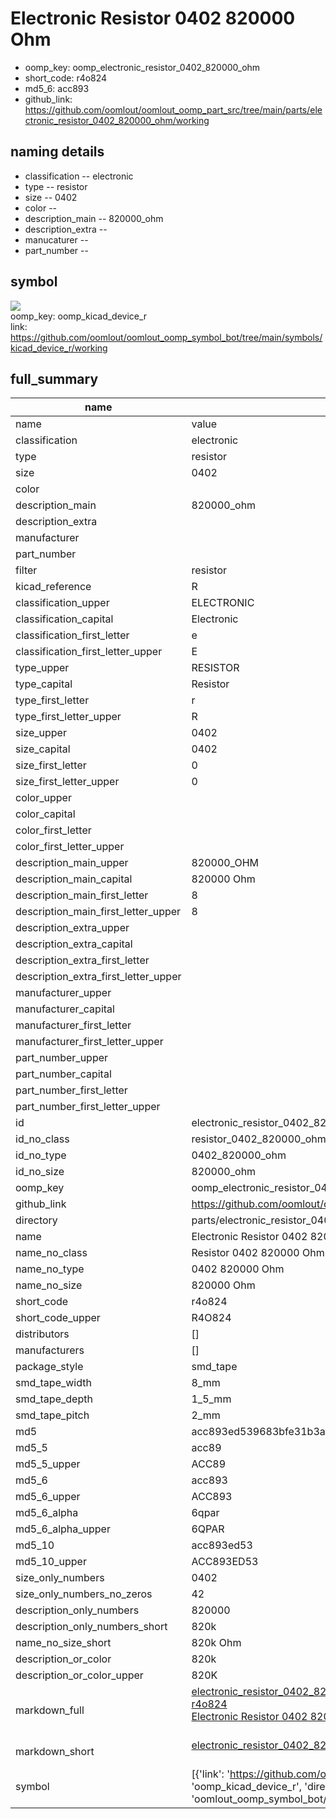# Electronic Resistor 0402 820000 Ohm

  
* oomp_key: oomp_electronic_resistor_0402_820000_ohm 
* short_code: r4o824
* md5_6: acc893  
* github_link: https://github.com/oomlout/oomlout_oomp_part_src/tree/main/parts/electronic_resistor_0402_820000_ohm/working  
## naming details
* classification -- electronic
* type -- resistor
* size -- 0402
* color -- 
* description_main -- 820000_ohm
* description_extra -- 
* manucaturer -- 
* part_number -- 



## symbol

![](symbol/{index}/working/working_600.png)  
oomp_key: oomp_kicad_device_r  
link: https://github.com/oomlout/oomlout_oomp_symbol_bot/tree/main/symbols/kicad_device_r/working  


## full_summary
| name | value | 
| --- | --- | 
| name | value | 
| classification | electronic | 
| type | resistor | 
| size | 0402 | 
| color |  | 
| description_main | 820000_ohm | 
| description_extra |  | 
| manufacturer |  | 
| part_number |  | 
| filter | resistor | 
| kicad_reference | R | 
| classification_upper | ELECTRONIC | 
| classification_capital | Electronic | 
| classification_first_letter | e | 
| classification_first_letter_upper | E | 
| type_upper | RESISTOR | 
| type_capital | Resistor | 
| type_first_letter | r | 
| type_first_letter_upper | R | 
| size_upper | 0402 | 
| size_capital | 0402 | 
| size_first_letter | 0 | 
| size_first_letter_upper | 0 | 
| color_upper |  | 
| color_capital |  | 
| color_first_letter |  | 
| color_first_letter_upper |  | 
| description_main_upper | 820000_OHM | 
| description_main_capital | 820000 Ohm | 
| description_main_first_letter | 8 | 
| description_main_first_letter_upper | 8 | 
| description_extra_upper |  | 
| description_extra_capital |  | 
| description_extra_first_letter |  | 
| description_extra_first_letter_upper |  | 
| manufacturer_upper |  | 
| manufacturer_capital |  | 
| manufacturer_first_letter |  | 
| manufacturer_first_letter_upper |  | 
| part_number_upper |  | 
| part_number_capital |  | 
| part_number_first_letter |  | 
| part_number_first_letter_upper |  | 
| id | electronic_resistor_0402_820000_ohm | 
| id_no_class | resistor_0402_820000_ohm | 
| id_no_type | 0402_820000_ohm | 
| id_no_size | 820000_ohm | 
| oomp_key | oomp_electronic_resistor_0402_820000_ohm | 
| github_link | https://github.com/oomlout/oomlout_oomp_part_src/tree/main/parts/electronic_resistor_0402_820000_ohm/working | 
| directory | parts/electronic_resistor_0402_820000_ohm | 
| name | Electronic Resistor 0402 820000 Ohm | 
| name_no_class | Resistor 0402 820000 Ohm | 
| name_no_type | 0402 820000 Ohm | 
| name_no_size | 820000 Ohm | 
| short_code | r4o824 | 
| short_code_upper | R4O824 | 
| distributors | [] | 
| manufacturers | [] | 
| package_style | smd_tape | 
| smd_tape_width | 8_mm | 
| smd_tape_depth | 1_5_mm | 
| smd_tape_pitch | 2_mm | 
| md5 | acc893ed539683bfe31b3ace4a8846c8 | 
| md5_5 | acc89 | 
| md5_5_upper | ACC89 | 
| md5_6 | acc893 | 
| md5_6_upper | ACC893 | 
| md5_6_alpha | 6qpar | 
| md5_6_alpha_upper | 6QPAR | 
| md5_10 | acc893ed53 | 
| md5_10_upper | ACC893ED53 | 
| size_only_numbers | 0402 | 
| size_only_numbers_no_zeros | 42 | 
| description_only_numbers | 820000 | 
| description_only_numbers_short | 820k | 
| name_no_size_short | 820k Ohm | 
| description_or_color | 820k | 
| description_or_color_upper | 820K | 
| markdown_full | [electronic_resistor_0402_820000_ohm](https://github.com/oomlout/oomlout_oomp_part_src/tree/main/parts/electronic_resistor_0402_820000_ohm/working)<br>[r4o824](https://github.com/oomlout/oomlout_oomp_part_src/tree/main/parts/electronic_resistor_0402_820000_ohm/working)<br>[Electronic Resistor 0402 820000 Ohm](https://github.com/oomlout/oomlout_oomp_part_src/tree/main/parts/electronic_resistor_0402_820000_ohm/working)<br><br> | 
| markdown_short | [electronic_resistor_0402_820000_ohm](https://github.com/oomlout/oomlout_oomp_part_src/tree/main/parts/electronic_resistor_0402_820000_ohm/working)<br><br> | 
| symbol | [{'link': 'https://github.com/oomlout/oomlout_oomp_symbol_bot/tree/main/symbols/kicad_device_r', 'oomp_key': 'oomp_kicad_device_r', 'directory': 'oomlout_oomp_symbol_bot/symbols/kicad_device_r//working/working.kicad_sym', 'index': 0}] | 
